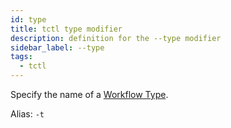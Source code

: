 ```yaml
---
id: type
title: tctl type modifier
description: definition for the --type modifier
sidebar_label: --type
tags:
  - tctl
---
```


Specify the name of a [Workflow Type](/concepts/what-is-a-workflow-type).

Alias: `-t`
